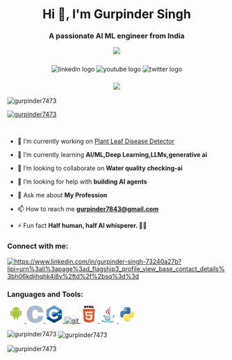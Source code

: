 <h1 align="center">Hi 👋, I'm Gurpinder Singh</h1>
<h3 align="center">A passionate AI ML engineer from India</h3>

<div align="center">
  <img height="150" src="https://media.giphy.com/media/M9gbBd9nbDrOTu1Mqx/giphy.gif"  />
</div>

###

<div align="center">
  <img src="https://img.shields.io/static/v1?message=LinkedIn&logo=linkedin&label=&color=0077B5&logoColor=white&labelColor=&style=for-the-badge" height="25" alt="linkedin logo"  />
  <img src="https://img.shields.io/static/v1?message=Youtube&logo=youtube&label=&color=FF0000&logoColor=white&labelColor=&style=for-the-badge" height="25" alt="youtube logo"  />
  <img src="https://img.shields.io/static/v1?message=Twitter&logo=twitter&label=&color=1DA1F2&logoColor=white&labelColor=&style=for-the-badge" height="25" alt="twitter logo"  />
</div>

###

<div align="center">
  <img src="https://visitor-badge.laobi.icu/badge?page_id=maurodesouza.maurodesouza&"  />
</div>


<p align="left"> <img src="https://komarev.com/ghpvc/?username=gurpinder7473&label=Profile%20views&color=0e75b6&style=flat" alt="gurpinder7473" /> </p>

<p align="left"> <a href="https://github.com/ryo-ma/github-profile-trophy"><img src="https://github-profile-trophy.vercel.app/?username=gurpinder7473" alt="gurpinder7473" /></a> </p>

<p align="left"> <a href="https://twitter.com/" target="blank"><img src="https://img.shields.io/twitter/follow/?logo=twitter&style=for-the-badge" alt="" /></a> </p>

- 🔭 I’m currently working on [Plant Leaf Disease Detector](https://github.com/gurpinder7473/Plant_Leaf_Disease_Prediction.git)

- 🌱 I’m currently learning **AI/ML,Deep Learning,LLMs,generative ai**

- 👯 I’m looking to collaborate on **Water quality checking-ai**

- 🤝 I’m looking for help with **building AI agents**

- 💬 Ask me about **My Profession**

- 📫 How to reach me **gurpinder7843@gmail.com**

- ⚡ Fun fact **Half human, half AI whisperer. 🤫🤖**

<h3 align="left">Connect with me:</h3>
<p align="left">
<a href="https://linkedin.com/in/https://www.linkedin.com/in/gurpinder-singh-73240a27b?lipi=urn%3ali%3apage%3ad_flagship3_profile_view_base_contact_details%3bh06kdjihqhk4i8v%2ftd%2f%2bsq%3d%3d" target="blank"><img align="center" src="https://raw.githubusercontent.com/rahuldkjain/github-profile-readme-generator/master/src/images/icons/Social/linked-in-alt.svg" alt="https://www.linkedin.com/in/gurpinder-singh-73240a27b?lipi=urn%3ali%3apage%3ad_flagship3_profile_view_base_contact_details%3bh06kdjihqhk4i8v%2ftd%2f%2bsq%3d%3d" height="30" width="40" /></a>
</p>

<h3 align="left">Languages and Tools:</h3>
<p align="left"> <a href="https://developer.android.com" target="_blank" rel="noreferrer"> <img src="https://raw.githubusercontent.com/devicons/devicon/master/icons/android/android-original-wordmark.svg" alt="android" width="40" height="40"/> </a> <a href="https://www.cprogramming.com/" target="_blank" rel="noreferrer"> <img src="https://raw.githubusercontent.com/devicons/devicon/master/icons/c/c-original.svg" alt="c" width="40" height="40"/> </a> <a href="https://www.w3schools.com/cpp/" target="_blank" rel="noreferrer"> <img src="https://raw.githubusercontent.com/devicons/devicon/master/icons/cplusplus/cplusplus-original.svg" alt="cplusplus" width="40" height="40"/> </a> <a href="https://git-scm.com/" target="_blank" rel="noreferrer"> <img src="https://www.vectorlogo.zone/logos/git-scm/git-scm-icon.svg" alt="git" width="40" height="40"/> </a> <a href="https://www.w3.org/html/" target="_blank" rel="noreferrer"> <img src="https://raw.githubusercontent.com/devicons/devicon/master/icons/html5/html5-original-wordmark.svg" alt="html5" width="40" height="40"/> </a> <a href="https://www.java.com" target="_blank" rel="noreferrer"> <img src="https://raw.githubusercontent.com/devicons/devicon/master/icons/java/java-original.svg" alt="java" width="40" height="40"/> </a> <a href="https://www.python.org" target="_blank" rel="noreferrer"> <img src="https://raw.githubusercontent.com/devicons/devicon/master/icons/python/python-original.svg" alt="python" width="40" height="40"/> </a> </p>

<p><img align="left" src="https://github-readme-stats.vercel.app/api/top-langs?username=gurpinder7473&show_icons=true&locale=en&layout=compact" alt="gurpinder7473" /></p>

<p>&nbsp;<img align="center" src="https://github-readme-stats.vercel.app/api?username=gurpinder7473&show_icons=true&locale=en" alt="gurpinder7473" /></p>

<p><img align="center" src="https://github-readme-streak-stats.herokuapp.com/?user=gurpinder7473&" alt="gurpinder7473" /></p>

